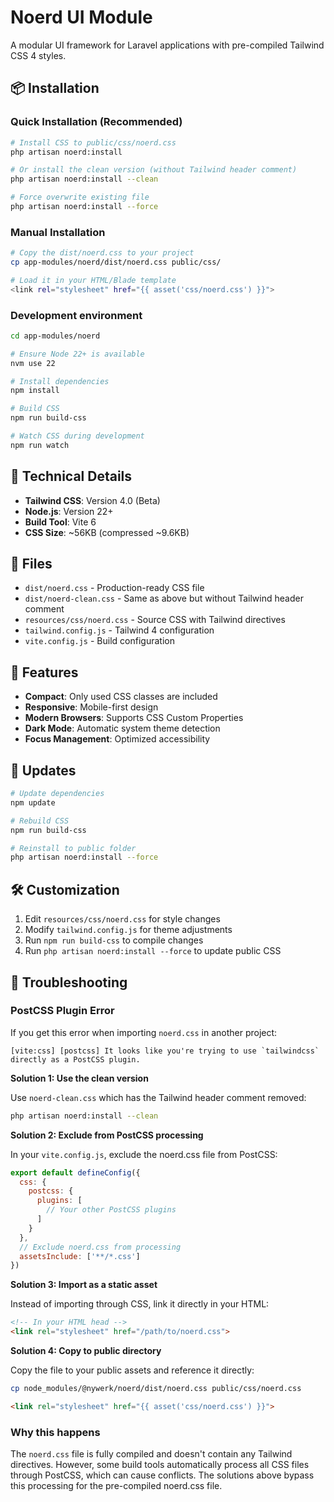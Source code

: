 # Noerd UI Module

A modular UI framework for Laravel applications with pre-compiled Tailwind CSS 4 styles.

## 📦 Installation

### Quick Installation (Recommended)


```bash
# Install CSS to public/css/noerd.css
php artisan noerd:install

# Or install the clean version (without Tailwind header comment)
php artisan noerd:install --clean

# Force overwrite existing file
php artisan noerd:install --force
```

### Manual Installation

```bash
# Copy the dist/noerd.css to your project
cp app-modules/noerd/dist/noerd.css public/css/

# Load it in your HTML/Blade template
<link rel="stylesheet" href="{{ asset('css/noerd.css') }}">
```

### Development environment

```bash
cd app-modules/noerd

# Ensure Node 22+ is available
nvm use 22

# Install dependencies
npm install

# Build CSS
npm run build-css

# Watch CSS during development
npm run watch
```

## 🔧 Technical Details

- **Tailwind CSS**: Version 4.0 (Beta)
- **Node.js**: Version 22+
- **Build Tool**: Vite 6
- **CSS Size**: ~56KB (compressed ~9.6KB)

## 📁 Files

- `dist/noerd.css` - Production-ready CSS file
- `dist/noerd-clean.css` - Same as above but without Tailwind header comment
- `resources/css/noerd.css` - Source CSS with Tailwind directives
- `tailwind.config.js` - Tailwind 4 configuration
- `vite.config.js` - Build configuration

## 🚀 Features

- **Compact**: Only used CSS classes are included
- **Responsive**: Mobile-first design
- **Modern Browsers**: Supports CSS Custom Properties
- **Dark Mode**: Automatic system theme detection
- **Focus Management**: Optimized accessibility

## 🔄 Updates

```bash
# Update dependencies
npm update

# Rebuild CSS
npm run build-css

# Reinstall to public folder
php artisan noerd:install --force
```

## 🛠️ Customization

1. Edit `resources/css/noerd.css` for style changes
2. Modify `tailwind.config.js` for theme adjustments
3. Run `npm run build-css` to compile changes
4. Run `php artisan noerd:install --force` to update public CSS

## 🚨 Troubleshooting

### PostCSS Plugin Error

If you get this error when importing `noerd.css` in another project:

```
[vite:css] [postcss] It looks like you're trying to use `tailwindcss` directly as a PostCSS plugin.
```

**Solution 1: Use the clean version**

Use `noerd-clean.css` which has the Tailwind header comment removed:

```bash
php artisan noerd:install --clean
```


**Solution 2: Exclude from PostCSS processing**

In your `vite.config.js`, exclude the noerd.css file from PostCSS:

```javascript
export default defineConfig({
  css: {
    postcss: {
      plugins: [
        // Your other PostCSS plugins
      ]
    }
  },
  // Exclude noerd.css from processing
  assetsInclude: ['**/*.css']
})
```

**Solution 3: Import as a static asset**

Instead of importing through CSS, link it directly in your HTML:

```html
<!-- In your HTML head -->
<link rel="stylesheet" href="/path/to/noerd.css">
```

**Solution 4: Copy to public directory**

Copy the file to your public assets and reference it directly:

```bash
cp node_modules/@nywerk/noerd/dist/noerd.css public/css/noerd.css
```

```html
<link rel="stylesheet" href="{{ asset('css/noerd.css') }}">
```

### Why this happens

The `noerd.css` file is fully compiled and doesn't contain any Tailwind directives. However, some build tools automatically process all CSS files through PostCSS, which can cause conflicts. The solutions above bypass this processing for the pre-compiled noerd.css file.
